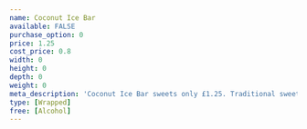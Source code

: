 ```yaml
---
name: Coconut Ice Bar
available: FALSE
purchase_option: 0
price: 1.25
cost_price: 0.8
width: 0
height: 0
depth: 0
weight: 0
meta_description: 'Coconut Ice Bar sweets only £1.25. Traditional sweets and more at Humbugs Confectionery Store. Specialists in satisfying your sweet tooth!'
type: [Wrapped]
free: [Alcohol]
---
```

